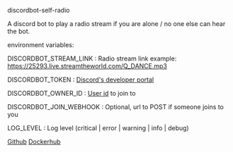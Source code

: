 discordbot-self-radio

A discord bot to play a radio stream if you are alone / no one else can hear the bot.

environment variables:

DISCORDBOT_STREAM_LINK : Radio stream link example: https://25293.live.streamtheworld.com/Q_DANCE.mp3

DISCORDBOT_TOKEN : [Discord's developer portal](https://discordapp.com/developers/applications)

DISCORDBOT_OWNER_ID : [User id](https://support.discord.com/hc/en-us/articles/206346498-Where-can-I-find-my-User-Server-Message-ID-) to join to 


DISCORDBOT_JOIN_WEBHOOK : Optional, url to POST if someone joins to you

LOG_LEVEL : Log level (critical | error | warning | info | debug)

[Github](https://github.com/DDanii/discordbot-self-radio)        [Dockerhub](https://hub.docker.com/r/ddanii/discordbot-self-radio)
